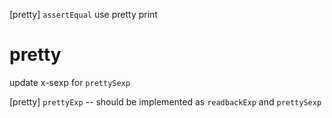 [pretty] `assertEqual` use pretty print

# pretty

update x-sexp for `prettySexp`

[pretty] `prettyExp` -- should be implemented as `readbackExp` and `prettySexp`
